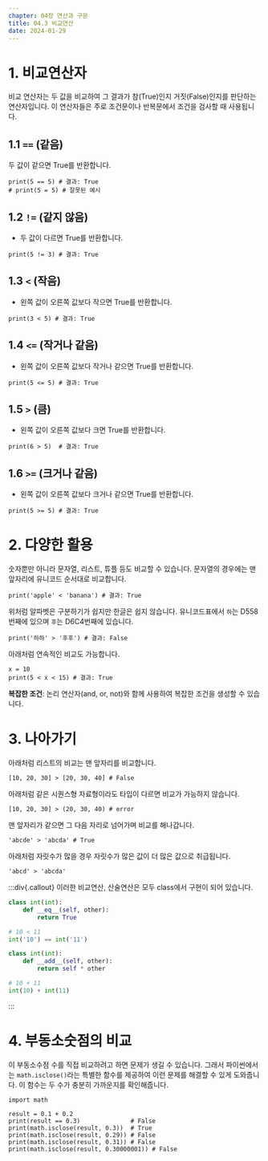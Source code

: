 ```yaml
---
chapter: 04장 연산과 구문
title: 04.3 비교연산
date: 2024-01-29
---
```


# 1. 비교연산자

비교 연산자는 두 값을 비교하여 그 결과가 참(True)인지 거짓(False)인지를 판단하는 연산자입니다. 이 연산자들은 주로 조건문이나 반복문에서 조건을 검사할 때 사용됩니다.

## 1.1 `==` (같음)

두 값이 같으면 True를 반환합니다.

```python-exec
print(5 == 5) # 결과: True
# print(5 = 5) # 잘못된 예시
```

## 1.2 `!=` (같지 않음)

- 두 값이 다르면 True를 반환합니다.

```python-exec
print(5 != 3) # 결과: True
```

## 1.3 `<` (작음)

- 왼쪽 값이 오른쪽 값보다 작으면 True를 반환합니다.

```python-exec
print(3 < 5) # 결과: True
```

## 1.4 `<=` (작거나 같음)

- 왼쪽 값이 오른쪽 값보다 작거나 같으면 True를 반환합니다.

```python-exec
print(5 <= 5) # 결과: True
```

## 1.5 `>` (큼)

- 왼쪽 값이 오른쪽 값보다 크면 True를 반환합니다.

```python-exec
print(6 > 5)  # 결과: True

```

## 1.6 `>=` (크거나 같음)

- 왼쪽 값이 오른쪽 값보다 크거나 같으면 True를 반환합니다.

```python-exec
print(5 >= 5) # 결과: True
```

# 2. 다양한 활용

숫자뿐만 아니라 문자열, 리스트, 튜플 등도 비교할 수 있습니다. 문자열의 경우에는 맨 앞자리에 유니코드 순서대로 비교합니다.

```python-exec
print('apple' < 'banana') # 결과: True
```

위처럼 알파벳은 구분하기가 쉽지만 한글은 쉽지 않습니다. 유니코드표에서 `하`는 D558번째에 있으며 `후`는 D6C4번째에 있습니다.

```python-exec
print('하하' > '후후') # 결과: False
```

아래처럼 연속적인 비교도 가능합니다.

```python-exec
x = 10
print(5 < x < 15) # 결과: True
```

**복잡한 조건**: 논리 연산자(and, or, not)와 함께 사용하여 복잡한 조건을 생성할 수 있습니다.

# 3. 나아가기

아래처럼 리스트의 비교는 맨 앞자리를 비교합니다.

```python-exec
[10, 20, 30] > [20, 30, 40] # False
```

아래처럼 같은 시퀀스형 자료형이라도 타입이 다르면 비교가 가능하지 않습니다.

```python-exec
[10, 20, 30] > (20, 30, 40) # error
```

맨 앞자리가 같으면 그 다음 자리로 넘어가며 비교를 해나갑니다.

```python-exec
'abcde' > 'abcda' # True
```

아래처럼 자릿수가 많을 경우 자릿수가 많은 값이 더 많은 값으로 취급됩니다.

```python-exec
'abcd' > 'abcda'
```

:::div{.callout}
이러한 비교연산, 산술연산은 모두 class에서 구현이 되어 있습니다.

```python
class int(int):
    def __eq__(self, other):
        return True

# 10 < 11
int('10') == int('11')
```

```python
class int(int):
    def __add__(self, other):
        return self * other

# 10 + 11
int(10) + int(11)
```

:::

# 4. 부동소숫점의 비교

이 부동소수점 수를 직접 비교하려고 하면 문제가 생길 수 있습니다. 그래서 파이썬에서는 `math.isclose()`라는 특별한 함수를 제공하여 이런 문제를 해결할 수 있게 도와줍니다. 이 함수는 두 수가 충분히 가까운지를 확인해줍니다.

```python-exec
import math

result = 0.1 + 0.2
print(result == 0.3)              # False
print(math.isclose(result, 0.3))  # True
print(math.isclose(result, 0.29)) # False
print(math.isclose(result, 0.31)) # False
print(math.isclose(result, 0.30000001)) # False
```
